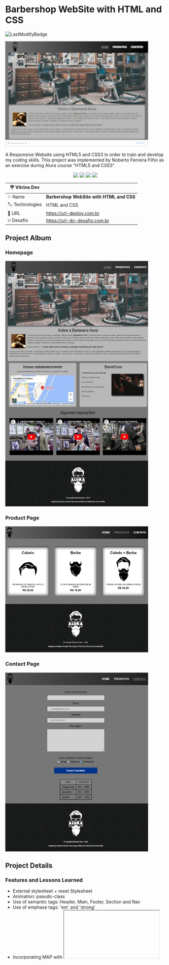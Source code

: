 # Barbershop WebSite with HTML and CSS
![LastModifyBadge](https://img.shields.io/github/last-commit/NobertoFerreiraFilho/BarberShopWebsite?style=plastic)

<img src='https://github.com/NobertoFerreiraFilho/BarberShopWebsite/blob/master/images/barbershop-alura.gif' width=450/> <br/>

A Responsive Website using HTML5 and CSS3 in order to train and develop my coding skills.
This project was implemented by Noberto Ferreira Filho as an exercise during Alura course "HTML5 and CSS3".

<p align='center'>
<img src='https://img.shields.io/static/v1?label=Status&message=OnGoing&color=yellow'>
<img src='https://img.shields.io/github/stars/NobertoFerreiraFilho/BarberShopWebsite'>
<img src='https://img.shields.io/github/forks/NobertoFerreiraFilho/BarberShopWebsite'>
<img src='https://img.shields.io/github/issues/NobertoFerreiraFilho/BarberShopWebsite'>
</p>

| :placard: Vitrine.Dev |     |
| -------------  | --- |
| :sparkles: Name        | **Barbershop WebSite with HTML and CSS**
| :label: Technologies | HTML and CSS
| :rocket: URL         | https://url-deploy.com.br
| :fire: Desafio     | https://url-do-desafio.com.br

<!-- Inserir imagem com a #vitrinedev ao final do link -->
## Project Album
### Homepage <br/>
<img src='https://github.com/NobertoFerreiraFilho/BarberShopWebsite/blob/master/images/Home-page.jpg#vitrinedev' width=450/> <br/>
### Product Page<br/>
<img src='https://github.com/NobertoFerreiraFilho/BarberShopWebsite/blob/master/images/Product-page.jpg#vitrinedev' width=450/><br/>
### Contact Page<br/>
<img src='https://github.com/NobertoFerreiraFilho/BarberShopWebsite/blob/master/images/Contact-page.jpg#vitrinedev' width=450/><br/>

## Project Details
### Features and Lessons Learned

<ul>
  <li>External stylesheet + reset Stylesheet</li>
  <li>Animation: pseudo-class</li>
  <li>Use of semantic tags: Header, Main, Footer, Section and Nav</li>
  <li>Use of emphase tags: 'em' and 'strong'</li>
  <li>Incorporating MAP with <iframe> - Google maps</li>
  <li>Incorporating Videos with <iframe> - Youtube</li>
  <li>Float positioning</li>
</ul>

### EXTRA: Features and Lessons Learned beyond course
<ul>
  <li>Flexbox</li>
  <li>Gradient styling</li>
  <li>Responsive layout and styling with Media Query</li>
</ul>
 
## Technics, Technologies and Dependences used:

<ul style='display:flex; flex-wrap: wrap; justify-content:center;'>
<il>
<img src='https://img.shields.io/badge/CSS3-black?logo=CSS3'/>
</il>
<il>
<img src='https://img.shields.io/badge/HTML5-black?logo=HTML5'/>
</il>
<il>
<img src='https://img.shields.io/badge/Git-black?logo=git'/>
</il>
<il>
<img src='https://img.shields.io/badge/VSCode-black?logo=visual-studio-code'/>
</il>
</ul>

<ul style='display:flex; flex-wrap: wrap; justify-content:center;'>
<il>
<img src='https://img.shields.io/badge/CI%20CD-black?logo=CI-CD'/>
</il>
<il>
<img src='https://img.shields.io/badge/Flex%20box-black?logo=Flex-box'/>
</il>
</ul>
